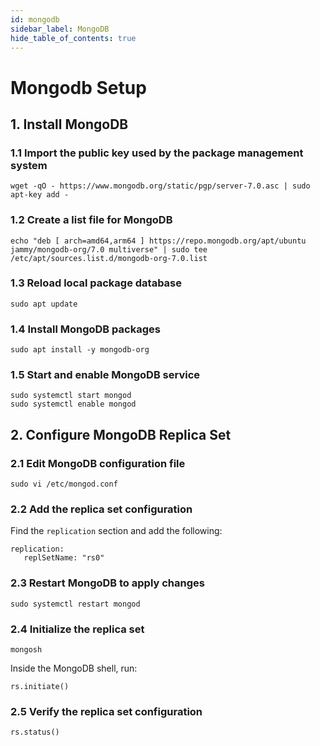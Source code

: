 ```yaml
---
id: mongodb
sidebar_label: MongoDB
hide_table_of_contents: true
---
```

# Mongodb Setup

## 1. Install MongoDB
### 1.1 Import the public key used by the package management system

```
wget -qO - https://www.mongodb.org/static/pgp/server-7.0.asc | sudo apt-key add -
```

### 1.2 Create a list file for MongoDB

```
echo "deb [ arch=amd64,arm64 ] https://repo.mongodb.org/apt/ubuntu jammy/mongodb-org/7.0 multiverse" | sudo tee /etc/apt/sources.list.d/mongodb-org-7.0.list
```

### 1.3 Reload local package database

```
sudo apt update
```

### 1.4 Install MongoDB packages

```
sudo apt install -y mongodb-org
```

### 1.5 Start and enable MongoDB service

```
sudo systemctl start mongod
sudo systemctl enable mongod
```

## 2. Configure MongoDB Replica Set

### 2.1 Edit MongoDB configuration file

```
sudo vi /etc/mongod.conf
```

### 2.2 Add the replica set configuration

Find the `replication` section and add the following:

```
replication:
   replSetName: "rs0"
```

### 2.3 Restart MongoDB to apply changes

```
sudo systemctl restart mongod
```

### 2.4 Initialize the replica set

```
mongosh
```

Inside the MongoDB shell, run:

```
rs.initiate()
```

### 2.5 Verify the replica set configuration

```
rs.status()
```